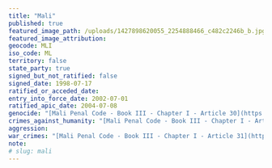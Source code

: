 ```yaml
---
title: "Mali"
published: true
featured_image_path: /uploads/1427898620055_2254888466_c482c2246b_b.jpg
featured_image_attribution:
geocode: MLI
iso_code: ML
territory: false
state_party: true
signed_but_not_ratified: false
signed_date: 1998-07-17
ratified_or_acceded_date:
entry_into_force_date: 2002-07-01
ratified_apic_date: 2004-07-08
genocide: "[Mali Penal Code - Book III - Chapter I - Article 30](https://iccdb.hrlc.net/data/doc/319/)"
crimes_against_humanity: "[Mali Penal Code - Book III - Chapter I - Article 29](https://iccdb.hrlc.net/data/doc/319/)"
aggression:
war_crimes: "[Mali Penal Code - Book III - Chapter I - Article 31](https://iccdb.hrlc.net/data/doc/319/)"
note:
# slug: mali
---
```

